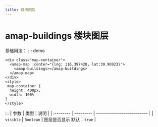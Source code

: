 ```yaml
---
title: 楼块图层
---
```

# amap-buildings   楼块图层
基础用法：
::: demo
```vue
<div class="map-container">
  <amap-map :center="{lng: 116.397428, lat:39.90923}">
    <amap-buildings></amap-buildings>
  </amap-map>
</div>
<style>
.map-container {
  height: 400px;
  width: 100%
}
</style>
```
:::
| 参数      | 类型      | 说明                       |
| :-------- | --------- | -------------------------- |
| `visible` | `Boolean` | 图层是否显示  默认：`true` |